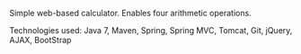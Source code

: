 Simple web-based calculator. Enables four arithmetic operations.

Technologies used: Java 7, Maven, Spring, Spring MVC, Tomcat, Git, jQuery, AJAX, BootStrap
